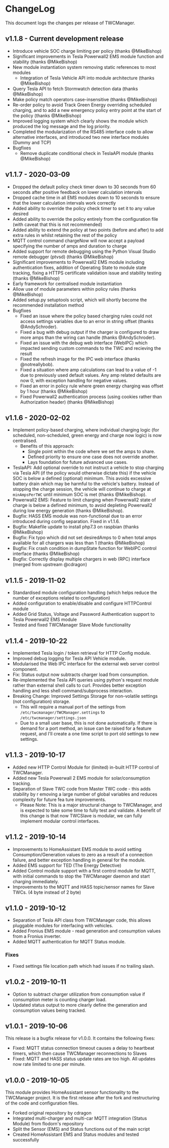 # ChangeLog

This document logs the changes per release of TWCManager.

## v1.1.8 - Current development release

  * Introduce vehicle SOC charge limiting per policy (thanks @MikeBishop)
  * Significant improvements in Tesla Powerwall2 EMS module function and stability (thanks @MikeBishop)
  * New module instantiation system removing static references to most modules
     * Integration of Tesla Vehicle API into module architecture (thanks @MikeBishop)
  * Query Tesla API to fetch Stormwatch detection data (thanks @MikeBishop)
  * Make policy match operators case-insensitive (thanks @MikeBishop)
  * Re-order policy to avoid Track Green Energy overriding scheduled charging, and to add a new emergency policy entry point at the start of the policy (thanks @MikeBishop)
  * Improved logging system which clearly shows the module which produced the log message and the log priority.
  * Completed the modularization of the RS485 interface code to allow alternative interfaces, and introduced two new interface modules (Dummy and TCP)
  * Bugfixes
    * Remove duplicate conditional check in TeslaAPI module (thanks @MikeBishop)

## v1.1.7 - 2020-03-09

  * Dropped the default policy check timer down to 30 seconds from 60 seconds after positive feedback on lower calculation intervals
  * Dropped cache time in all EMS modules down to 10 seconds to ensure that the lower calculation intervals work correctly
  * Added ability to override the policy check timer to set it to any value desired
  * Added ability to override the policy entirely from the configuration file (with caveat that this is not recommended)
  * Added ability to extend the policy at two points (before and after) to add extra rules in whilst retaining the rest of the policy
  * MQTT control command chargeNow will now accept a payload specifying the number of amps and duration to charge
  * Added support for remote debugging using the Python Visual Studio remote debugger (ptvsd) (thanks @MikeBishop)
  * Significant improvements to Powerwall2 EMS module including authentication fixes, addition of Operating State to module state tracking, fixing a HTTPS certificate validation issue and stability testing (thanks @MikeBishop)
  * Early framework for centralised module instantiation
  * Allow use of module parameters within policy rules (thanks @MikeBishop)
  * Added setup.py setuptools script, which will shortly become the recommended installation method
  * Bugfixes
     * Fixed an issue where the policy based charging rules could not access settings variables due to an error in string offset (thanks @AndySchroder).
     * Fixed a bug with debug output if the charger is configured to draw more amps than the wiring can handle (thanks @AndySchroder).
     * Fixed an issue with the debug web interface (WebIPC) which impacted sending custom commands to the TWC and recieving the result
     * Fixed the refresh image for the IPC web interface (thanks @notreallybob).
     * Fixed a situation where amp calculations can lead to a value of -1 due to previously used default values. Any amp related defaults are now 0, with exception handling for negative values.
     * Fixed an error in policy rule where green energy charging was offset by 1 hour (thanks @MikeBishop)
     * Fixed Powerwall2 authentication process (using cookies rather than Authorization header) (thanks @MikeBishop)

## v1.1.6 - 2020-02-02

  * Implement policy-based charging, where individual charging logic (for scheduled, non-scheduled, green energy and charge now logic) is now centralised.
    * Benefits of this approach:
      * Single point within the code where we set the amps to share.
      * Defined priority to ensure one case does not override another.
      * Lays foundation for future advanced use cases.
  * TeslaAPI: Add optional override to not instruct a vehicle to stop charging via Tesla API (if the policy would otherwise dictate this) if the vehicle SOC is below a defined (optional) minimum. This avoids excessive battery drain which may be harmful to the vehicle's battery. Instead of stopping the charge session, the vehicle will continue to charge at ```minAmpsPerTWC``` until minimum SOC is met (thanks @MikeBishop).
  * Powerwall2 EMS: Feature to limit charging when Powerwall2 state of charge is below a defined minimum, to avoid depleting Powerwall2 during low energy generation (thanks @MikeBishop).
  * Bugfix: HASS EMS module was non-functional due to an error introduced during config separation. Fixed in v1.1.6.
  * Bugfix: Makefile update to install php7.3 on raspbian (thanks @MikeBishop)
  * Bugfix: Fix typo which did not set desiredAmps to 0 when total amps available for all chargers was less than 1 (thanks @MikeBishop)
  * Bugfix: Fix crash condition in dumpState function for WebIPC control interface (thanks @MikeBishop)
  * Bugfix: Correctly display multiple chargers in web (RPC) interface (merged from upstream @cdragon)

## v1.1.5 - 2019-11-02

  * Standardised module configuration handling (which helps reduce the number of exceptions related to configuration)
  * Added configuration to enable/disable and configure HTTPControl module
  * Added Grid Status, Voltage and Password Authentication support to Tesla Powerwall2 EMS module
  * Tested and fixed TWCManager Slave Mode functionality

## v1.1.4 - 2019-10-22

  * Implemented Tesla login / token retrieval for HTTP Config module.
  * Improved debug logging for Tesla API Vehicle module.
  * Modularised the Web IPC interface for the external web server control component.
  * Fix: Status output now subtracts charger load from consumption.
  * Re-implemented the Tesla API queries using python's request module rather than external shell calls to curl. Provides better exception handling and less shell command/subprocess interaction.
  * Breaking Change: Improved Settings Storage for non-volatile settings (not configuration) storage. 
    * This will require a manual port of the settings from ```/etc/twcmanager/TWCManager.settings``` to ```/etc/twcmanager/settings.json```
    * Due to a small user base, this is not done automatically. If there is demand for a port method, an issue can be raised for a feature request, and I'll create a one time script to port old settings to new settings.

## v1.1.3 - 2019-10-17

  * Added new HTTP Control Module for (limited) in-built HTTP control of TWCManager.
  * Added new Tesla Powerwall 2 EMS module for solar/consumption tracking.
  * Separation of Slave TWC code from Master TWC code - this adds stability by r
emoving a large number of global variables and reduces complexity for future fea
ture improvements.
     * Please Note: This is a major structural change to TWCManager, and is expected to take some time to fully test and validate. A benefit of this change is that now TWCSlave is modular, we can fully implement modular control interfaces.

## v1.1.2 - 2019-10-14

  * Improvements to HomeAssistant EMS module to avoid setting Consumption/Generation values to zero as a result of a connection failure, and better exception handling in general for the module.
  * Added EMS support for TED (The Energy Detective)
  * Added Control module support with a first control module for MQTT, with initial commands to stop the TWCManager daemon and start charging immediately.
  * Improvements to the MQTT and HASS topic/sensor names for Slave TWCs. (4 byte instead of 2 byte)

## v1.1.0 - 2019-10-12

  * Separation of Tesla API class from TWCManager code, this allows pluggable modules for interfacing with vehicles.
  * Added Fronius EMS module - read generation and consumption values from a Fronius inverter.
  * Added MQTT authentication for MQTT Status module.
  
### Fixes

  * Fixed settings file location path which had issues if no trailing slash.

## v1.0.2 - 2019-10-11

  * Option to subtract charger utilization from consumption value if consumption meter is counting charger load.
  * Updated status output to more clearly define the generation and consumption values being tracked.

## v1.0.1 - 2019-10-06

This release is a bugfix release for v1.0.0. It contains the following fixes:

  * Fixed: MQTT status connection timeout causes a delay to heartbeat timers, which then cause TWCManager reconnections to Slaves
  * Fixed: MQTT and HASS status update rates are too high. All updates now rate limited to one per minute.

## v1.0.0 - 2019-10-05

This module provides HomeAssistant sensor functionality to the TWCManager project. It is the first release after the fork and restructuring of the code and configuration files.

  * Forked original repository by cdragon
  * Integrated multi-charger and multi-car MQTT integration (Status Module) from flodorn's repository
  * Split the Sensor (EMS) and Status functions out of the main script
  * Created HomeAssistant EMS and Status modules and tested successfully
